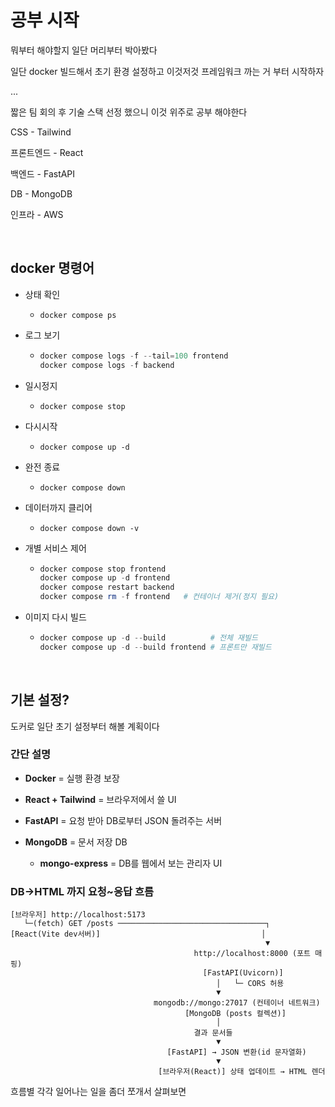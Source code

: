 # 공부 시작

뭐부터 해야할지 일단 머리부터 박아봤다

일단 docker 빌드해서 초기 환경 설정하고 이것저것 프레임워크 까는 거 부터 시작하자

...

짧은 팀 회의 후 기술 스택 선정 했으니 이것 위주로 공부 해야한다

CSS - Tailwind

프론트엔드 - React

백엔드 - FastAPI

DB - MongoDB

인프라 - AWS

<br>

## docker 명령어

- 상태 확인

    - `docker compose ps`

- 로그 보기

    - ```powershell
      docker compose logs -f --tail=100 frontend
      docker compose logs -f backend
      ```

- 일시정지

    - `docker compose stop`

- 다시시작

    - `docker compose up -d`

- 완전 종료

    - `docker compose down`

- 데이터까지 클리어

    - `docker compose down -v`

- 개별 서비스 제어

    - ```powershell
      docker compose stop frontend
      docker compose up -d frontend
      docker compose restart backend
      docker compose rm -f frontend   # 컨테이너 제거(정지 필요)
      ```

- 이미지 다시 빌드

    - ```powershell
      docker compose up -d --build          # 전체 재빌드
      docker compose up -d --build frontend # 프론트만 재빌드
      ```

<br>

## 기본 설정?

도커로 일단 초기 설정부터 해볼 계획이다

### 간단 설명

- **Docker** = 실행 환경 보장

- **React + Tailwind** = 브라우저에서 쓸 UI

- **FastAPI** = 요청 받아 DB로부터 JSON 돌려주는 서버

- **MongoDB** = 문서 저장 DB

    - **mongo-express** = DB를 웹에서 보는 관리자 UI

### DB->HTML 까지 요청~응답 흐름

```less
[브라우저] http://localhost:5173
   └─(fetch) GET /posts ─────────────────────────────────┐
[React(Vite dev서버)]                                    │
                                                         ▼
                                         http://localhost:8000 (포트 매핑)
                                           [FastAPI(Uvicorn)]
                                              │   └─ CORS 허용
                                              ▼
                                mongodb://mongo:27017 (컨테이너 네트워크)
                                       [MongoDB (posts 컬렉션)]
                                              │
                                         결과 문서들
                                              ▼
                                   [FastAPI] → JSON 변환(id 문자열화)
                                              ▼
                                 [브라우저(React)] 상태 업데이트 → HTML 렌더
```

흐름별 각각 일어나는 일을 좀더 쪼개서 살펴보면

